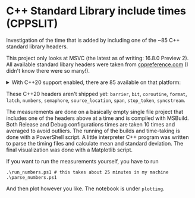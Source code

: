 # C++ Standard Library include times (CPPSLIT)
Investigation of the time that is added by including one of the ~85 C++ standard library headers.

This project only looks at MSVC (the latest as of writing: 16.8.0 Preview 2). All available standard libary headers were taken from [cppreference.com](https://en.cppreference.com/w/cpp/header) (I didn't know there were so many!).

<details>
<summary>With C++20 support enabled, there are 85 available on that platform:</summary>
`algorithm`, `any`, `array`, `atomic`, `bitset`, `cassert`, `cctype`, `cerrno`, `cfenv`, `cfloat`, `charconv`, `chrono`, `cinttypes`, `climits`, `clocale`, `cmath`, `compare`, `complex`, `concepts`, `condition_variable`, `csetjmp`, `csignal`, `cstdarg`, `cstddef`, `cstdint`, `cstdio`, `cstdlib`, `cstring`, `ctime`, `cuchar`, `cwchar`, `cwctype`, `deque`, `exception`, `execution`, `filesystem`, `forward_list`, `fstream`, `functional`, `future`, `initializer_list`, `iomanip`, `ios`, `iosfwd`, `iostream`, `istream`, `iterator`, `limits`, `list`, `locale`, `map`, `memory_resource`, `memory`, `mutex`, `new`, `numeric`, `optional`, `ostream`, `queue`, `random`, `ranges`, `ratio`, `regex`, `scoped_allocator`, `set`, `shared_mutex`, `sstream`, `stack`, `stdexcept`, `streambuf`, `string_view`, `string`, `system_error`, `thread`, `tuple`, `type_traits`, `typeindex`, `typeinfo`, `unordered_map`, `unordered_set`, `utility`, `valarray`, `variant`, `vector`, `version`
</details>

These C++20 headers aren't shipped yet: `barrier`, `bit`, `coroutine`, `format`, `latch`, `numbers`, `semaphore`, `source_location`, `span`, `stop_token`, `syncstream`.

The measurements are done on a basically empty single file project that includes one of the headers above at a time and is compiled with MSBuild. Both Release and Debug configurations times are taken 10 times and averaged to avoid outliers. The running of the builds and time-taking is done with a PowerShell script. A little interpreter C++ program was written to parse the timing files and calculate mean and standard deviation. The final visualization was done with a Matplotlib script.

If you want to run the measurements yourself, you have to run
```
.\run_numbers.ps1 # this takes about 25 minutes in my machine
.\parse_numbers.ps1
```
And then plot however you like. The notebook is under `plotting`.
